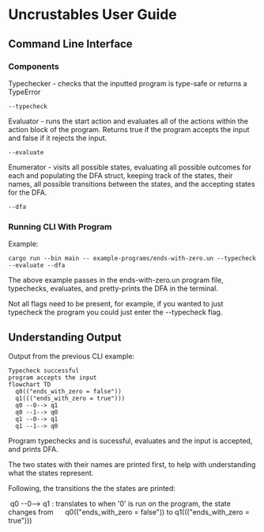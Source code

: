# Uncrustables User Guide

## Command Line Interface

### Components

Typechecker -  checks that the inputted program is type-safe or returns a TypeError
```
--typecheck
```
Evaluator -  runs the start action and evaluates all of the actions within the action 
block of the program. Returns true if the program accepts the input and false if it 
rejects the input.
```
--evaluate
```
Enumerator - visits all possible states, evaluating all possible outcomes for each 
and populating the DFA struct, keeping track of the states, their names, all possible 
transitions between the states, and the accepting states for the DFA.
```
--dfa
```

### Running CLI With Program

Example:
```
cargo run --bin main -- example-programs/ends-with-zero.un --typecheck --evaluate --dfa
```
The above example passes in the ends-with-zero.un program file, typechecks, evaluates,
and pretty-prints the DFA in the terminal.

Not all flags need to be present, for example, if you wanted to just typecheck the 
program you could just enter the --typecheck flag.

## Understanding Output

Output from the previous CLI example:
```
Typecheck successful
program accepts the input
flowchart TD
  q0(("ends_with_zero = false"))
  q1((("ends_with_zero = true")))
  q0 --0--> q1
  q0 --1--> q0
  q1 --0--> q1
  q1 --1--> q0
```
Program typechecks and is sucessful, evaluates and the input is accepted, and prints DFA.

The two states with their names are printed first, to help with understanding what the 
states represent.

Following, the transitions the the states are printed:

&nbsp;q0 --0--> q1 : translates to when '0' is run on the program, the state changes from
&nbsp;&nbsp;&nbsp;&nbsp;&nbsp;q0(("ends_with_zero = false")) to q1((("ends_with_zero = true")))






